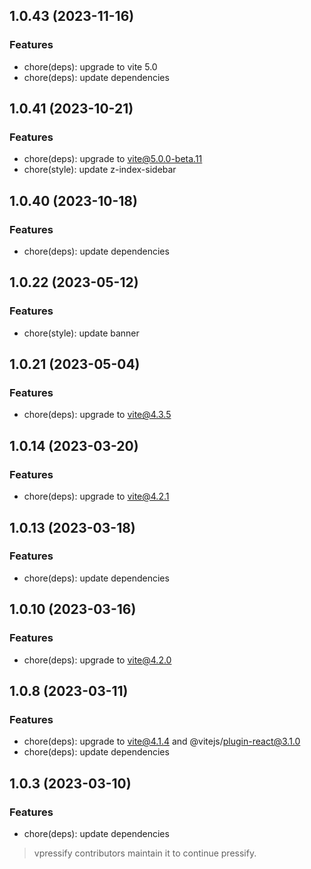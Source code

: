 ## 1.0.43 (2023-11-16)

### Features

- chore(deps): upgrade to vite 5.0
- chore(deps): update dependencies

## 1.0.41 (2023-10-21)

### Features

- chore(deps): upgrade to vite@5.0.0-beta.11
- chore(style): update z-index-sidebar

## 1.0.40 (2023-10-18)

### Features

- chore(deps): update dependencies

## 1.0.22 (2023-05-12)

### Features

- chore(style): update banner

## 1.0.21 (2023-05-04)

### Features

- chore(deps): upgrade to vite@4.3.5

## 1.0.14 (2023-03-20)

### Features

- chore(deps): upgrade to vite@4.2.1

## 1.0.13 (2023-03-18)

### Features

- chore(deps): update dependencies

## 1.0.10 (2023-03-16)

### Features

- chore(deps): upgrade to vite@4.2.0

## 1.0.8 (2023-03-11)

### Features

- chore(deps): upgrade to vite@4.1.4 and @vitejs/plugin-react@3.1.0
- chore(deps): update dependencies

## 1.0.3 (2023-03-10)

### Features

- chore(deps): update dependencies

> vpressify contributors maintain it to continue pressify.
